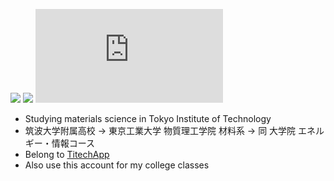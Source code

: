 ![](http://github-profile-summary-cards.vercel.app/api/cards/profile-details?username=temmie-v&theme=dark)
![](http://github-profile-summary-cards.vercel.app/api/cards/stats?username=temmie-v&theme=dark)
![](https://github-stats-evirunurm.vercel.app/api/languages.js?username=temmie-v)


- Studying materials science in Tokyo Institute of Technology
- 筑波大学附属高校 → 東京工業大学 物質理工学院 材料系 → 同 大学院 エネルギー・情報コース
- Belong to [TitechApp](https://titech.app/)
- Also use this account for my college classes
